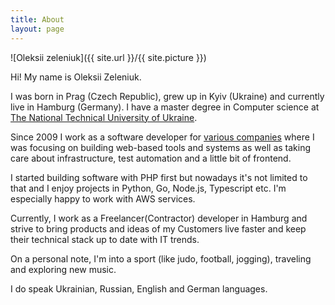 ```yaml
---
title: About
layout: page
---
```

![Oleksii zeleniuk]({{ site.url }}/{{ site.picture }})


<p>
Hi! My name is Oleksii Zeleniuk.
</p>

<p>
I was born in Prag (Czech Republic), grew up in Kyiv (Ukraine) and currently live in Hamburg (Germany).
I have a master degree in Computer science at <a href="http://kpi.ua/en" target="_blank">The National Technical University of Ukraine</a>.
</p>

<p>
Since 2009 I work as a software developer for <a href="/companies">various companies</a> where I was focusing on building web-based tools and systems as well as taking care about infrastructure, test automation and a little bit of frontend.
</p>

<p>
I started building software with PHP first but nowadays it's not limited to that and I enjoy projects in Python, Go, Node.js, Typescript etc. I'm especially happy to work with AWS services. 
<p>

<p>
Currently, I work as a Freelancer(Contractor) developer in Hamburg and strive to bring products and ideas of my Customers live faster and keep their technical stack up to date with IT trends.
</p>

<p>
On a personal note, I'm into a sport (like judo, football, jogging), traveling and exploring new music.
<p>

<p>
I do speak Ukrainian, Russian, English and German languages.
</p>
